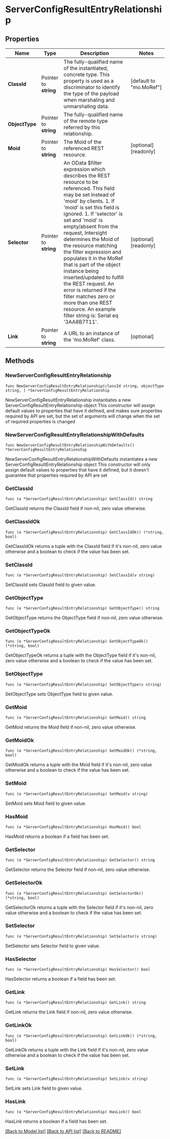 # ServerConfigResultEntryRelationship

## Properties

Name | Type | Description | Notes
------------ | ------------- | ------------- | -------------
**ClassId** | Pointer to **string** | The fully-qualified name of the instantiated, concrete type. This property is used as a discriminator to identify the type of the payload when marshaling and unmarshaling data. | [default to "mo.MoRef"]
**ObjectType** | Pointer to **string** | The fully-qualified name of the remote type referred by this relationship. | 
**Moid** | Pointer to **string** | The Moid of the referenced REST resource. | [optional] [readonly] 
**Selector** | Pointer to **string** | An OData $filter expression which describes the REST resource to be referenced. This field may be set instead of &#39;moid&#39; by clients. 1. If &#39;moid&#39; is set this field is ignored. 1. If &#39;selector&#39; is set and &#39;moid&#39; is empty/absent from the request, Intersight determines the Moid of the resource matching the filter expression and populates it in the MoRef that is part of the object instance being inserted/updated to fulfill the REST request. An error is returned if the filter matches zero or more than one REST resource. An example filter string is: Serial eq &#39;3AA8B7T11&#39;. | [optional] [readonly] 
**Link** | Pointer to **string** | A URL to an instance of the &#39;mo.MoRef&#39; class. | [optional] 

## Methods

### NewServerConfigResultEntryRelationship

`func NewServerConfigResultEntryRelationship(classId string, objectType string, ) *ServerConfigResultEntryRelationship`

NewServerConfigResultEntryRelationship instantiates a new ServerConfigResultEntryRelationship object
This constructor will assign default values to properties that have it defined,
and makes sure properties required by API are set, but the set of arguments
will change when the set of required properties is changed

### NewServerConfigResultEntryRelationshipWithDefaults

`func NewServerConfigResultEntryRelationshipWithDefaults() *ServerConfigResultEntryRelationship`

NewServerConfigResultEntryRelationshipWithDefaults instantiates a new ServerConfigResultEntryRelationship object
This constructor will only assign default values to properties that have it defined,
but it doesn't guarantee that properties required by API are set

### GetClassId

`func (o *ServerConfigResultEntryRelationship) GetClassId() string`

GetClassId returns the ClassId field if non-nil, zero value otherwise.

### GetClassIdOk

`func (o *ServerConfigResultEntryRelationship) GetClassIdOk() (*string, bool)`

GetClassIdOk returns a tuple with the ClassId field if it's non-nil, zero value otherwise
and a boolean to check if the value has been set.

### SetClassId

`func (o *ServerConfigResultEntryRelationship) SetClassId(v string)`

SetClassId sets ClassId field to given value.


### GetObjectType

`func (o *ServerConfigResultEntryRelationship) GetObjectType() string`

GetObjectType returns the ObjectType field if non-nil, zero value otherwise.

### GetObjectTypeOk

`func (o *ServerConfigResultEntryRelationship) GetObjectTypeOk() (*string, bool)`

GetObjectTypeOk returns a tuple with the ObjectType field if it's non-nil, zero value otherwise
and a boolean to check if the value has been set.

### SetObjectType

`func (o *ServerConfigResultEntryRelationship) SetObjectType(v string)`

SetObjectType sets ObjectType field to given value.


### GetMoid

`func (o *ServerConfigResultEntryRelationship) GetMoid() string`

GetMoid returns the Moid field if non-nil, zero value otherwise.

### GetMoidOk

`func (o *ServerConfigResultEntryRelationship) GetMoidOk() (*string, bool)`

GetMoidOk returns a tuple with the Moid field if it's non-nil, zero value otherwise
and a boolean to check if the value has been set.

### SetMoid

`func (o *ServerConfigResultEntryRelationship) SetMoid(v string)`

SetMoid sets Moid field to given value.

### HasMoid

`func (o *ServerConfigResultEntryRelationship) HasMoid() bool`

HasMoid returns a boolean if a field has been set.

### GetSelector

`func (o *ServerConfigResultEntryRelationship) GetSelector() string`

GetSelector returns the Selector field if non-nil, zero value otherwise.

### GetSelectorOk

`func (o *ServerConfigResultEntryRelationship) GetSelectorOk() (*string, bool)`

GetSelectorOk returns a tuple with the Selector field if it's non-nil, zero value otherwise
and a boolean to check if the value has been set.

### SetSelector

`func (o *ServerConfigResultEntryRelationship) SetSelector(v string)`

SetSelector sets Selector field to given value.

### HasSelector

`func (o *ServerConfigResultEntryRelationship) HasSelector() bool`

HasSelector returns a boolean if a field has been set.

### GetLink

`func (o *ServerConfigResultEntryRelationship) GetLink() string`

GetLink returns the Link field if non-nil, zero value otherwise.

### GetLinkOk

`func (o *ServerConfigResultEntryRelationship) GetLinkOk() (*string, bool)`

GetLinkOk returns a tuple with the Link field if it's non-nil, zero value otherwise
and a boolean to check if the value has been set.

### SetLink

`func (o *ServerConfigResultEntryRelationship) SetLink(v string)`

SetLink sets Link field to given value.

### HasLink

`func (o *ServerConfigResultEntryRelationship) HasLink() bool`

HasLink returns a boolean if a field has been set.


[[Back to Model list]](../README.md#documentation-for-models) [[Back to API list]](../README.md#documentation-for-api-endpoints) [[Back to README]](../README.md)


